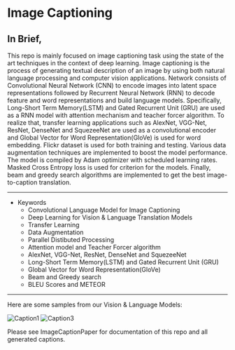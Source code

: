 # Image Captioning

## In Brief, ##
This repo is mainly focused on image captioning task using the state of the art techniques in the context of deep learning. Image captioning is the process of generating textual description of an image by using both natural language processing and computer vision applications. Network consists of Convolutional Neural Network (CNN) to encode images into latent space representations followed by Recurrent Neural Network (RNN) to decode feature and word representations and build language models. Specifically, Long-Short Term Memory(LSTM) and Gated Recurrent Unit (GRU) are used as a RNN model with attention mechanism and teacher forcer algorithm. To realize that, transfer learning applications such as AlexNet, VGG-Net, ResNet, DenseNet and SquezeeNet are used as a convolutional encoder and Global Vector for Word Representation(GloVe) is used for word embedding. Flickr dataset is used for both training and testing. Various data augmentation techniques are implemented to boost the model performance. The model is compiled by Adam optimizer with scheduled learning rates. Masked Cross Entropy loss is used for criterion for the models. Finally, beam and greedy search algorithms are implemented to get the best image-to-caption translation.

- - - -


 * Keywords
    * Convolutional Language Model for Image Captioning
    * Deep Learning for Vision & Language Translation Models
    * Transfer Learning
    * Data Augmentation
    * Parallel Distibuted Processing
    * Attention model and Teacher Forcer algorithm
    * AlexNet, VGG-Net, ResNet, DenseNet and SquezeeNet
    * Long-Short Term Memory(LSTM) and Gated Recurrent Unit (GRU)
    * Global Vector for Word Representation(GloVe) 
    * Beam and Greedy search
    * BLEU Scores and METEOR

- - - -

Here are some samples from our Vision & Language Models:
    
![Caption1](https://user-images.githubusercontent.com/53329652/104514695-b7e39200-5602-11eb-8352-175d7fc6219f.png) 
![Caption3](https://user-images.githubusercontent.com/53329652/104514705-bb771900-5602-11eb-8a54-e016de65449c.png)


Please see ImageCaptionPaper for documentation of this repo and all generated captions. 
